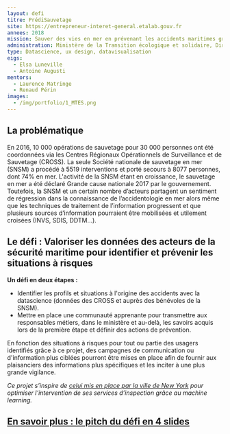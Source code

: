 ```yaml
---
layout: defi
titre: PrédiSauvetage
site: https://entrepreneur-interet-general.etalab.gouv.fr
annees: 2018
mission: Sauver des vies en mer en prévenant les accidents maritimes grâce aux données
administration: Ministère de la Transition écologique et solidaire, Direction des affaires maritimes
type: Datascience, ux design, datavisualisation
eigs:
  - Elsa Luneville
  - Antoine Augusti
mentors:
  - Laurence Matringe
  - Renaud Périn
images:
  - /img/portfolio/1_MTES.png
---
```


## La problématique

En 2016, 10 000 opérations de sauvetage pour 30 000 personnes ont été
coordonnées via les Centres Régionaux Opérationnels de Surveillance et
de Sauvetage (CROSS). La seule Société nationale de sauvetage en mer
(SNSM) a procédé à 5519 interventions et porté secours à 8077
personnes, dont 74% en mer. L'activité de la SNSM étant en croissance,
le sauvetage en mer a été déclaré Grande cause nationale 2017 par le
gouvernement.  Toutefois, la SNSM et un certain nombre d’acteurs
partagent un sentiment de régression dans la connaissance de
l’accidentologie en mer alors même que les techniques de traitement de
l’information progressent et que plusieurs sources d’information
pourraient être mobilisées et utilement croisées (INVS, SDIS, DDTM…).

## Le défi : Valoriser les données des acteurs de la sécurité maritime pour identifier et prévenir les situations à risques

**Un défi en deux étapes :**

* Identifier les profils et situations à l'origine des accidents avec
  la datascience (données des CROSS et auprès des bénévoles de la
  SNSM).
* Mettre en place une communauté apprenante pour transmettre aux
  responsables métiers, dans le ministère et au-delà, les savoirs
  acquis lors de la première étape et définir des actions de
  prévention.

En fonction des situations à risques pour tout ou partie des usagers
identifiés grâce à ce projet, des campagnes de communication ou
d'information plus ciblées pourront être mises en place afin de
fournir aux plaisanciers des informations plus spécifiques et les
inciter à une plus grande vigilance.

*Ce projet s’inspire de [celui mis en place par la ville de New
York](http://nationaluasi.com/dru/2014%20Presentations/FDNY_FireCast_UASI_2014-5-22.pdf)
pour optimiser l’intervention de ses services d’inspection grâce au
machine learning.*

## [En savoir plus : le pitch du défi en 4 slides](https://www.slideshare.net/Etalab/eig-promo-2-prsentation-du-dfi-prdisauvetage-80976654)
